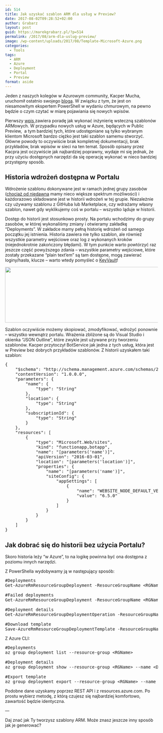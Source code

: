 ```yaml
---
id: 514
title: Jak uzyskać szablon ARM dla usług w Preview?
date: 2017-08-02T09:28:52+02:00
author: Grabarz
layout: post
guid: https://marekgrabarz.pl/?p=514
permalink: /2017/08/arm-dla-uslug-preview/
image: /wp-content/uploads/2017/08/Template-Microsoft-Azure.png
categories:
  - Tools
tags:
  - ARM
  - Azure
  - Deployment
  - Portal
  - Preview
format: aside
---
```

Jeden z naszych kolegów w Azurowym community, Kacper Mucha, uruchomił ostatnio swojego <a href="https://kacpermucha.github.io/" target="_blank" rel="noopener">bloga</a>. W związku z tym, że jest on niesamowitym ekspertem PowerShell w wydaniu chmurowym, na pewno będzie o czym czytać w miarę pojawiania się nowych wpisów.

Pierwszy <a href="https://kacpermucha.github.io/azure/arm/2017/08/02/arm-reverse-engineering.html" target="_blank" rel="noopener">wpis </a>zawiera poradę jak wykonać inżynierię wsteczną szablonów ARMowych. W przypadku nowych usług w Azure, będących w Public Preview,  a tym bardziej tych, które udostępniane są tylko wybranym klientom Microsoft bardzo ciężko jest taki szablon samemu stworzyć. Główne powody to oczywiście brak kompletnej dokumentacji, brak przykładów, brak wpisów w sieci na ten temat. Sposób opisany przez Kacpra jest oczywiście jak najbardziej poprawny, wydaje mi się jednak, że przy użyciu dostępnych narzędzi da się operację wykonać w nieco bardziej przystępny sposób.

## Historia wdrożeń dostępna w Portalu

Wdrożenie szablonu dokonywane jest w ramach jednej grupy zasobów (<a href="https://docs.microsoft.com/en-us/azure/azure-resource-manager/resource-manager-cross-resource-group-deployment" target="_blank" rel="noopener">chociaż od niedawna</a> mamy nieco większe spektrum możliwości) i każdorazowo składowane jest w historii wdrożeń w tej grupie. Niezależnie czy używamy szablonu z GitHuba lub Marketplace, czy wdrażamy własny szablon, nawet gdy wyklikujemy coś w portalu &#8211; wszystko ląduje w historii.

Dostęp do historii jest stosunkowo prosty. Na portalu wchodzimy do grupy zasobów, w której wykonaliśmy zmiany i otwieramy zakładkę &#8220;Deployments&#8221;. W zakładce mamy pełną historię wdrożeń od samego początku jej istnienia. Historia zawiera nie tylko szablon, ale również wszystkie parametry wejściowe oraz log z wykonanych kroków (niejednokrotnie zakończony błędami). W tym punkcie warto powtórzyć raz jeszcze część powyższego zdania &#8211; wszystkie parametry wejściowe, które zostały przekazane &#8220;plain text&#8217;em&#8221; są tam dostępne, mogą zawierać loginy/hasła, klucze &#8211; warto wtedy pomyśleć o <a href="https://azure.microsoft.com/en-us/services/key-vault/" target="_blank" rel="noopener">KeyVault</a>!

<img class="alignnone wp-image-517 size-large" src="https://marekgrabarz.pl/wp-content/uploads/2017/08/DeploymentsBlade-1024x256.png" alt="" width="730" height="183" srcset="https://marekgrabarz.pl/wp-content/uploads/2017/08/DeploymentsBlade-1024x256.png 1024w, https://marekgrabarz.pl/wp-content/uploads/2017/08/DeploymentsBlade-300x75.png 300w, https://marekgrabarz.pl/wp-content/uploads/2017/08/DeploymentsBlade-768x192.png 768w, https://marekgrabarz.pl/wp-content/uploads/2017/08/DeploymentsBlade.png 1689w" sizes="(max-width: 730px) 100vw, 730px" /> 

Szablon oczywiście możemy skopiować, zmodyfikować, wdrożyć ponownie &#8211; wszystko wewnątrz portalu. Wrażenia zbliżone są do Visual Studio i okienka &#8220;JSON Outline&#8221;, które zwykle jest używane przy tworzeniu szablonów. Kacper przytoczył BotService jak jedna z tych usług, która jest w Preview bez dobrych przykładów szablonów. Z historii uzyskałem taki szablon:

<pre class="EnlighterJSRAW" data-enlighter-language="null">{
    "$schema": "http://schema.management.azure.com/schemas/2014-04-01-preview/deploymentTemplate.json#",
    "contentVersion": "1.0.0.0",
    "parameters": {
        "name": {
            "type": "String"
        },
        "location": {
            "type": "String"
        },
        "subscriptionId": {
            "type": "String"
        }
    },
    "resources": [
        {
            "type": "Microsoft.Web/sites",
            "kind": "functionapp,botapp",
            "name": "[parameters('name')]",
            "apiVersion": "2016-03-01",
            "location": "[parameters('location')]",
            "properties": {
                "name": "[parameters('name')]",
                "siteConfig": {
                    "appSettings": [
                        {
                            "name": "WEBSITE_NODE_DEFAULT_VERSION",
                            "value": "6.5.0"
                        }
                    ]
                }
            }
        }
    ]
}
</pre>

## Jak dobrać się do historii bez użycia Portalu?

Skoro historia leży &#8220;w Azure&#8221;, to na logikę powinna być ona dostępna z poziomu innych narzędzi.

Z PowerShella wydobywamy ją w następujący sposób:

<pre class="EnlighterJSRAW" data-enlighter-language="null">#Deployments
Get-AzureRmResourceGroupDeployment -ResourceGroupName &lt;RGName&gt;

#Failed deployments
Get-AzureRmResourceGroupDeployment -ResourceGroupName &lt;RGName&gt;| Where-Object ProvisioningState -eq Failed

#Deployment details
Get-AzureRmResourceGroupDeploymentOperation -ResourceGroupName &lt;RGName&gt; -DeploymentName &lt;DeplymentName&gt;

#Download template
Save-AzureRmResourceGroupDeploymentTemplate -ResourceGroupName &lt;RGName&gt; -DeploymentName &lt;DeplymentName&gt;</pre>

Z Azure CLI:

<pre class="EnlighterJSRAW" data-enlighter-language="null">#Deployments
az group deployment list --resource-group &lt;RGName&gt;

#Deployment details
az group deployment show --resource-group &lt;RGName&gt; --name &lt;DeploymentName&gt; --json

#Export template
az group deployment export --resource-group &lt;RGName&gt; --name &lt;DeploymentName&gt;</pre>

Podobne dane uzyskamy poprzez REST API i z resources.azure.com. Po prostu wybierz metodę, z którą czujesz się najbardziej komfortowo, zawartość będzie identyczna.

&#8212;

Daj znać jak Ty tworzysz szablony ARM. Może znasz jeszcze inny sposób jak je generować?

&nbsp;